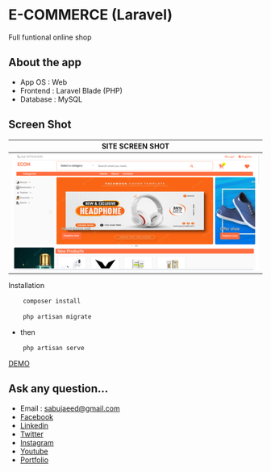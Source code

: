 # E-COMMERCE (Laravel)
Full funtional online shop

## About the app
* App OS : Web
* Frontend : Laravel Blade (PHP)
* Database : MySQL


## Screen Shot

[ecom]: https://github.com/sabuj87/raw/blob/master/ecom/ecom.png

|   SITE SCREEN SHOT |  
| ------------- |
|![alt text][ecom] 

Installation 

```php
    composer install
```
```php
    php artisan migrate
```
* then
```php
    php artisan serve
```



[DEMO](https://assabuj.com/ecom)

## Ask any question...
* Email : sabujaeed@gmail.com
* [Facebook](https://www.facebook.com/saeed.sabuj)
* [Linkedin](https://www.linkedin.com/in/sabuj87/)
* [Twitter](https://twitter.com/sabujsaeed)
* [Instagram](https://www.instagram.com/assabuj87/)
* [Youtube](https://www.youtube.com/abusaeedsabuj)
* [Portfolio](https://assabuj.com)

